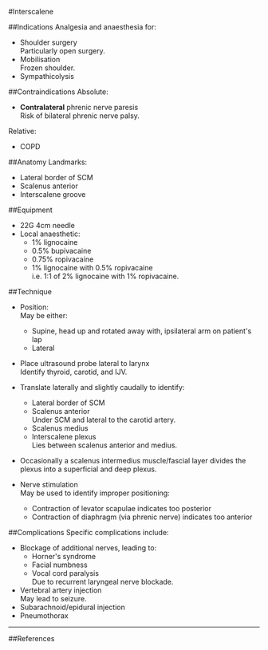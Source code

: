 #Interscalene

##Indications
Analgesia and anaesthesia for:
* Shoulder surgery  
Particularly open surgery.
* Mobilisation  
Frozen shoulder.
* Sympathicolysis

##Contraindications
Absolute:
* **Contralateral** phrenic nerve paresis  
Risk of bilateral phrenic nerve palsy.

Relative:
* COPD

##Anatomy
Landmarks:
* Lateral border of SCM
* Scalenus anterior
* Interscalene groove


##Equipment
* 22G 4cm needle
* Local anaesthetic:
	* 1% lignocaine
	* 0.5% bupivacaine
	* 0.75% ropivacaine
	* 1% lignocaine with 0.5% ropivacaine  
	i.e. 1:1 of 2% lignocaine with 1% ropivacaine.

##Technique
* Position:  
May be either:
	* Supine, head up and rotated away with, ipsilateral arm on patient's lap
	* Lateral
* Place ultrasound probe lateral to larynx  
Identify thyroid, carotid, and IJV.
* Translate laterally and slightly caudally to identify:
	* Lateral border of SCM
	* Scalenus anterior  
	Under SCM and lateral to the carotid artery.
	* Scalenus medius
	* Interscalene plexus  
	Lies between scalenus anterior and medius.
* Occasionally a scalenus intermedius muscle/fascial layer divides the plexus into a superficial and deep plexus.


* Nerve stimulation  
May be used to identify improper positioning:
	* Contraction of levator scapulae indicates too posterior
	* Contraction of diaphragm (via phrenic nerve) indicates too anterior

##Complications
Specific complications include:
* Blockage of additional nerves, leading to:
	* Horner's syndrome
	* Facial numbness
	* Vocal cord paralysis  
	Due to recurrent laryngeal nerve blockade.
* Vertebral artery injection  
May lead to seizure.
* Subarachnoid/epidural injection
* Pneumothorax


---
##References
